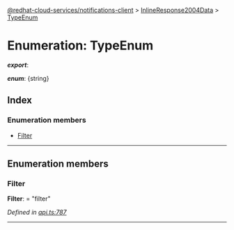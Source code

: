[@redhat-cloud-services/notifications-client](../README.md) > [InlineResponse2004Data](../modules/inlineresponse2004data.md) > [TypeEnum](../enums/inlineresponse2004data.typeenum.md)

# Enumeration: TypeEnum

*__export__*: 

*__enum__*: {string}

## Index

### Enumeration members

* [Filter](inlineresponse2004data.typeenum.md#filter)

---

## Enumeration members

<a id="filter"></a>

###  Filter

**Filter**:  = "filter"

*Defined in [api.ts:787](https://github.com/RedHatInsights/javascript-clients/blob/master/packages/hooks/api.ts#L787)*

___


